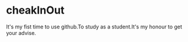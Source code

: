 # cheakInOut
It's my fist time to use github.To study as a student.It's my honour to get your advise.
